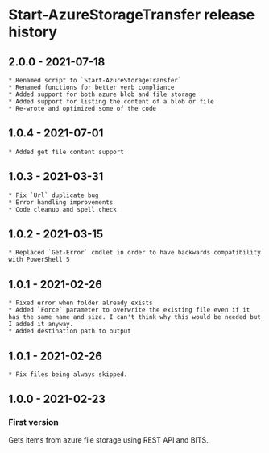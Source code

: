 # Start-AzureStorageTransfer release history

## 2.0.0 - 2021-07-18

    * Renamed script to `Start-AzureStorageTransfer`
    * Renamed functions for better verb compliance
    * Added support for both azure blob and file storage
    * Added support for listing the content of a blob or file
    * Re-wrote and optimized some of the code

## 1.0.4 - 2021-07-01

    * Added get file content support

## 1.0.3 - 2021-03-31

    * Fix `Url` duplicate bug
    * Error handling improvements
    * Code cleanup and spell check

## 1.0.2 - 2021-03-15

    * Replaced `Get-Error` cmdlet in order to have backwards compatibility with PowerShell 5

## 1.0.1 - 2021-02-26

    * Fixed error when folder already exists
    * Added `Force` parameter to overwrite the existing file even if it has the same name and size. I can't think why this would be needed but I added it anyway.
    * Added destination path to output

## 1.0.1 - 2021-02-26

    * Fix files being always skipped.

## 1.0.0 - 2021-02-23

### First version

Gets items from azure file storage using REST API and BITS.
